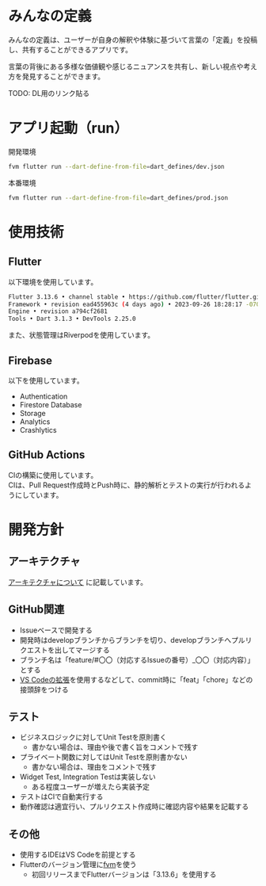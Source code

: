 # みんなの定義

みんなの定義は、ユーザーが自身の解釈や体験に基づいて言葉の「定義」を投稿し、共有することができるアプリです。

言葉の背後にある多様な価値観や感じるニュアンスを共有し、新しい視点や考え方を発見することができます。

TODO: DL用のリンク貼る

# アプリ起動（run）

開発環境
```sh
fvm flutter run --dart-define-from-file=dart_defines/dev.json
```

本番環境
```sh
fvm flutter run --dart-define-from-file=dart_defines/prod.json
```

# 使用技術
## Flutter

以下環境を使用しています。

```sh
Flutter 3.13.6 • channel stable • https://github.com/flutter/flutter.git
Framework • revision ead455963c (4 days ago) • 2023-09-26 18:28:17 -0700
Engine • revision a794cf2681
Tools • Dart 3.1.3 • DevTools 2.25.0
```
また、状態管理はRiverpodを使用しています。

## Firebase

以下を使用しています。

- Authentication
- Firestore Database
- Storage
- Analytics
- Crashlytics

## GitHub Actions

CIの構築に使用しています。  
CIは、Pull Request作成時とPush時に、静的解析とテストの実行が行われるようにしています。

# 開発方針

## アーキテクチャ

[アーキテクチャについて](/doc/architecture.md)
に記載しています。

## GitHub関連

- Issueベースで開発する
- 開発時はdevelopブランチからブランチを切り、developブランチへプルリクエストを出してマージする
- ブランチ名は「feature/#〇〇（対応するIssueの番号）_〇〇（対応内容）」とする
- [VS Codeの拡張](https://marketplace.visualstudio.com/items?itemName=vivaxy.vscode-conventional-commits)を使用するなどして、commit時に「feat」「chore」などの接頭辞をつける

## テスト

- ビジネスロジックに対してUnit Testを原則書く
  - 書かない場合は、理由や後で書く旨をコメントで残す
- プライベート関数に対してはUnit Testを原則書かない
  - 書かない場合は、理由をコメントで残す
- Widget Test, Integration Testは実装しない
  - ある程度ユーザーが増えたら実装予定
- テストはCIで自動実行する
- 動作確認は適宜行い、プルリクエスト作成時に確認内容や結果を記載する

## その他

- 使用するIDEはVS Codeを前提とする
- Flutterのバージョン管理に[fvm](https://fvm.app/)を使う
  - 初回リリースまでFlutterバージョンは「3.13.6」を使用する
